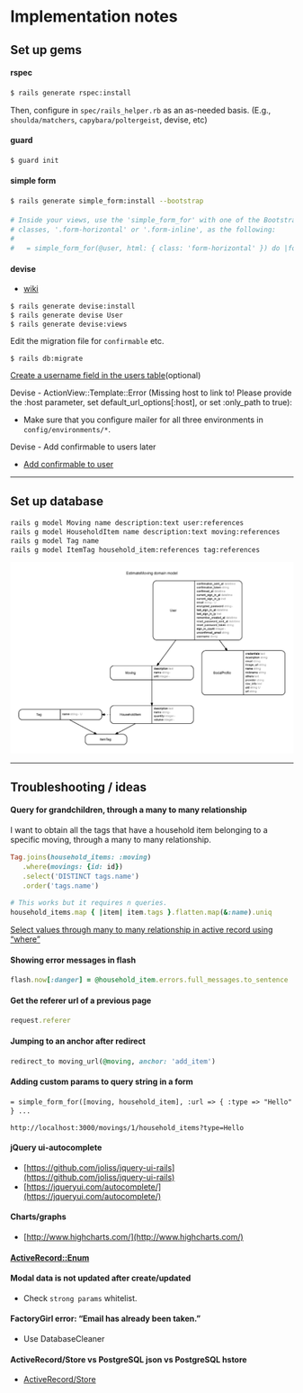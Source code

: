 # Implementation notes

## Set up gems

#### rspec

```bash
$ rails generate rspec:install
```

Then, configure in `spec/rails_helper.rb` as an as-needed basis. (E.g., `shoulda/matchers`, `capybara/poltergeist`, devise, etc)

#### guard

```bash
$ guard init
```

#### simple form

```bash
$ rails generate simple_form:install --bootstrap

# Inside your views, use the 'simple_form_for' with one of the Bootstrap form
# classes, '.form-horizontal' or '.form-inline', as the following:
#
#   = simple_form_for(@user, html: { class: 'form-horizontal' }) do |form|
```

#### devise

- [wiki](http://devise.plataformatec.com.br/#the-devise-wiki)

```
$ rails generate devise:install
$ rails generate devise User
$ rails generate devise:views
```

Edit the migration file for `confirmable` etc.

```
$ rails db:migrate
```

[Create a username field in the users table](https://github.com/plataformatec/devise/wiki/How-To:-Allow-users-to-sign-in-using-their-username-or-email-address#create-a-username-field-in-the-users-table)(optional)


Devise - ActionView::Template::Error (Missing host to link to! Please provide the :host parameter, set default_url_options[:host], or set :only_path to true):

- Make sure that you configure mailer for all three environments in `config/environments/*`.


Devise - Add confirmable to users later

- [Add confirmable to user](https://github.com/plataformatec/devise/wiki/How-To:-Add-:confirmable-to-Users)

---

## Set up database

```
rails g model Moving name description:text user:references
rails g model HouseholdItem name description:text moving:references
rails g model Tag name
rails g model ItemTag household_item:references tag:references
```

![](erd.jpg)

---

## Troubleshooting / ideas

#### Query for grandchildren, through a many to many relationship

I want to obtain all the tags that have a household item belonging to a specific moving, through a many to many relationship.

```rb
Tag.joins(household_items: :moving)
   .where(movings: {id: id})
   .select('DISTINCT tags.name')
   .order('tags.name')
```

```rb
# This works but it requires n queries.
household_items.map { |item| item.tags }.flatten.map(&:name).uniq
```

[Select values through many to many relationship in active record using “where”](http://stackoverflow.com/a/21563632/3837223)


#### Showing error messages in flash

```rb
flash.now[:danger] = @household_item.errors.full_messages.to_sentence
```


#### Get the referer url of a previous page

```rb
request.referer
```


#### Jumping to an anchor after redirect

```rb
redirect_to moving_url(@moving, anchor: 'add_item')
```


#### Adding custom params to query string in a form


```slim
= simple_form_for([moving, household_item], :url => { :type => "Hello" } ...
```

```
http://localhost:3000/movings/1/household_items?type=Hello
```


#### jQuery ui-autocomplete

- [https://github.com/joliss/jquery-ui-rails](https://github.com/joliss/jquery-ui-rails)
- [https://jqueryui.com/autocomplete/](https://jqueryui.com/autocomplete/)


#### Charts/graphs

- [http://www.highcharts.com/](http://www.highcharts.com/)

####   [ActiveRecord::Enum](http://edgeapi.rubyonrails.org/classes/ActiveRecord/Enum.html)

#### Modal data is not updated after create/updated
- Check `strong params` whitelist.


#### FactoryGirl error: “Email has already been taken.”

- Use DatabaseCleaner


#### ActiveRecord/Store vs PostgreSQL json vs PostgreSQL hstore
- [ActiveRecord/Store](http://api.rubyonrails.org/classes/ActiveRecord/Store.html)

